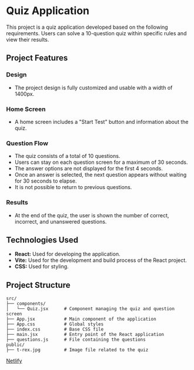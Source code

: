 # Quiz Application

This project is a quiz application developed based on the following requirements. Users can solve a 10-question quiz within specific rules and view their results.

## Project Features

### Design
- The project design is fully customized and usable with a width of 1400px.

### Home Screen
- A home screen includes a "Start Test" button and information about the quiz.

### Question Flow
- The quiz consists of a total of 10 questions.
- Users can stay on each question screen for a maximum of 30 seconds.
- The answer options are not displayed for the first 4 seconds.
- Once an answer is selected, the next question appears without waiting for 30 seconds to elapse.
- It is not possible to return to previous questions.

### Results
- At the end of the quiz, the user is shown the number of correct, incorrect, and unanswered questions.

## Technologies Used

- **React:** Used for developing the application.
- **Vite:** Used for the development and build process of the React project.
- **CSS:** Used for styling.

## Project Structure

```
src/
├── components/
│   └── Quiz.jsx      # Component managing the quiz and question screen
├── App.jsx           # Main component of the application
├── App.css           # Global styles
├── index.css         # Base CSS file
├── main.jsx          # Entry point of the React application
├── questions.js      # File containing the questions
public/
├── t-rex.jpg         # Image file related to the quiz
```


[Netlify](https://questionappproject.netlify.app/)
